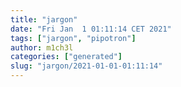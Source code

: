 ```yaml
---
title: "jargon"
date: "Fri Jan  1 01:11:14 CET 2021"
tags: ["jargon", "pipotron"]
author: m1ch3l
categories: ["generated"]
slug: "jargon/2021-01-01-01:11:14"
---
```



